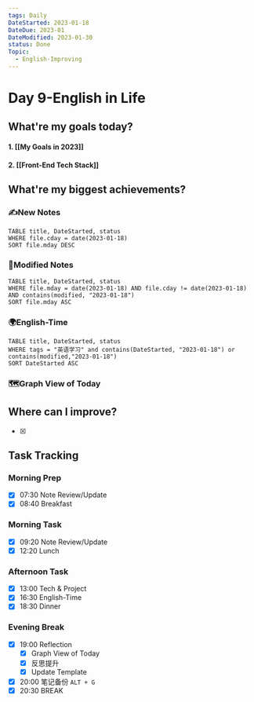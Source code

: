 ```yaml
---
tags: Daily
DateStarted: 2023-01-18
DateDue: 2023-01
DateModified: 2023-01-30
status: Done
Topic:
  - English-Improving
---
```


# Day 9-English in Life

## What're my goals today?

#### 1. [[My Goals in 2023]]

#### 2. [[Front-End Tech Stack]]

## What're my biggest achievements?

### ✍️New Notes

```dataview
TABLE title, DateStarted, status
WHERE file.cday = date(2023-01-18)
SORT file.mday DESC
```

### 📝Modified Notes

```dataview
TABLE title, DateStarted, status
WHERE file.mday = date(2023-01-18) AND file.cday != date(2023-01-18) AND contains(modified, "2023-01-18")
SORT file.mday ASC
```

### 🌍English-Time

```dataview
TABLE title, DateStarted, status
WHERE tags = "英语学习" and contains(DateStarted, "2023-01-18") or contains(modified,"2023-01-18")
SORT DateStarted ASC
```

### 🗺️Graph View of Today

## Where can I improve?

- [x]

## Task Tracking

### Morning Prep

- [x] 07:30 Note Review/Update
- [x] 08:40 Breakfast

### Morning Task

- [x] 09:20 Note Review/Update
- [x] 12:20 Lunch

### Afternoon Task

- [x] 13:00 Tech & Project
- [x] 16:30 English-Time
- [x] 18:30 Dinner

### Evening Break

- [x] 19:00 Reflection
  - [x] Graph View of Today
  - [x] 反思提升
  - [x] Update Template
- [x] 20:00 笔记备份 `ALT + G`
- [x] 20:30 BREAK
